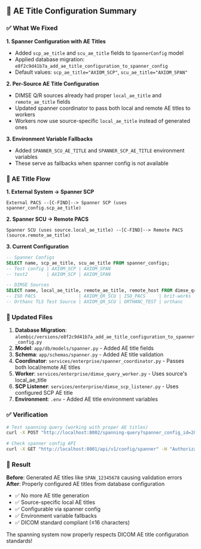 ## 🔧 AE Title Configuration Summary

### ✅ What We Fixed

**1. Spanner Configuration with AE Titles**
- Added `scp_ae_title` and `scu_ae_title` fields to `SpannerConfig` model
- Applied database migration: `e8f2c9d41b7a_add_ae_title_configuration_to_spanner_config`
- Default values: `scp_ae_title="AXIOM_SCP"`, `scu_ae_title="AXIOM_SPAN"`

**2. Per-Source AE Title Configuration**
- DIMSE Q/R sources already had proper `local_ae_title` and `remote_ae_title` fields
- Updated spanner coordinator to pass both local and remote AE titles to workers
- Workers now use source-specific `local_ae_title` instead of generated ones

**3. Environment Variable Fallbacks**
- Added `SPANNER_SCU_AE_TITLE` and `SPANNER_SCP_AE_TITLE` environment variables
- These serve as fallbacks when spanner config is not available

### 🔄 AE Title Flow

**1. External System → Spanner SCP**
```
External PACS --[C-FIND]--> Spanner SCP (uses spanner_config.scp_ae_title)
```

**2. Spanner SCU → Remote PACS** 
```
Spanner SCU (uses source.local_ae_title) --[C-FIND]--> Remote PACS (source.remote_ae_title)
```

**3. Current Configuration**
```sql
-- Spanner Configs
SELECT name, scp_ae_title, scu_ae_title FROM spanner_configs;
-- Test config | AXIOM_SCP | AXIOM_SPAN
-- test2       | AXIOM_SCP | AXIOM_SPAN

-- DIMSE Sources  
SELECT name, local_ae_title, remote_ae_title, remote_host FROM dimse_qr_sources;
-- ISO PACS                | AXIOM_QR_SCU | ISO_PACS     | brit-works
-- Orthanc TLS Test Source | AXIOM_QR_SCU | ORTHANC_TEST | orthanc
```

### 📝 Updated Files

1. **Database Migration**: `alembic/versions/e8f2c9d41b7a_add_ae_title_configuration_to_spanner_config.py`
2. **Model**: `app/db/models/spanner.py` - Added AE title fields
3. **Schema**: `app/schemas/spanner.py` - Added AE title validation
4. **Coordinator**: `services/enterprise/spanner_coordinator.py` - Passes both local/remote AE titles
5. **Worker**: `services/enterprise/dimse_query_worker.py` - Uses source's local_ae_title
6. **SCP Listener**: `services/enterprise/dimse_scp_listener.py` - Uses configured SCP AE title
7. **Environment**: `.env` - Added AE title environment variables

### ✅ Verification

```bash
# Test spanning query (working with proper AE titles)
curl -X POST "http://localhost:8002/spanning-query?spanner_config_id=2&query_type=cfind&query_level=STUDY&query_filters=%7B%22StudyDate%22%3A%2220250813%22%7D"

# Check spanner config API
curl -X GET "http://localhost:8001/api/v1/config/spanner" -H "Authorization: Api-Key 9HXqH14f_IA59fdhJdDNpdLesTXz2CRVWCPfojxGs"
```

### 🎯 Result

**Before**: Generated AE titles like `SPAN_12345678` causing validation errors
**After**: Properly configured AE titles from database configuration

- ✅ No more AE title generation
- ✅ Source-specific local AE titles 
- ✅ Configurable via spanner config
- ✅ Environment variable fallbacks
- ✅ DICOM standard compliant (≤16 characters)

The spanning system now properly respects DICOM AE title configuration standards!
